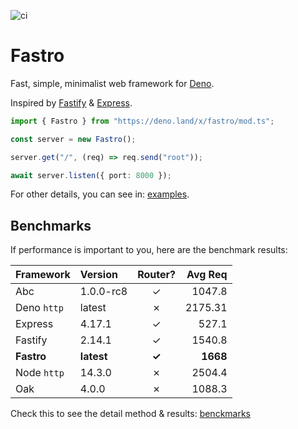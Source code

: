 ![ci](https://github.com/fastrojs/fastro-server/workflows/ci/badge.svg)
# Fastro
Fast, simple, minimalist web framework for [Deno](https://deno.land/). 

Inspired by [Fastify](https://www.fastify.io/) & [Express](https://expressjs.com/).

```ts
import { Fastro } from "https://deno.land/x/fastro/mod.ts";

const server = new Fastro();

server.get("/", (req) => req.send("root"));

await server.listen({ port: 8000 });

```

For other details, you can see in: [examples](https://github.com/fastrojs/fastro-server/tree/master/examples).

## Benchmarks
If performance is important to you, here are the benchmark results:

| Framework | Version | Router? | Avg Req |
| :-- | :-- | :--: | --: |
| Abc | 1.0.0-rc8 | &#10003; | 1047.8 |
| Deno `http` | latest | &#10007; | 2175.31 |
| Express | 4.17.1 | &#10003; | 527.1 |
| Fastify | 2.14.1 | &#10003; | 1540.8 |
| **Fastro** | **latest** | **&#10003;** | **1668**  |
| Node `http` | 14.3.0 | &#10007; | 2504.4 |
| Oak | 4.0.0 | &#10007; | 1088.3 |

Check this to see the detail method & results: [benckmarks](https://github.com/fastrojs/fastro-server/tree/master/benchmarks)


